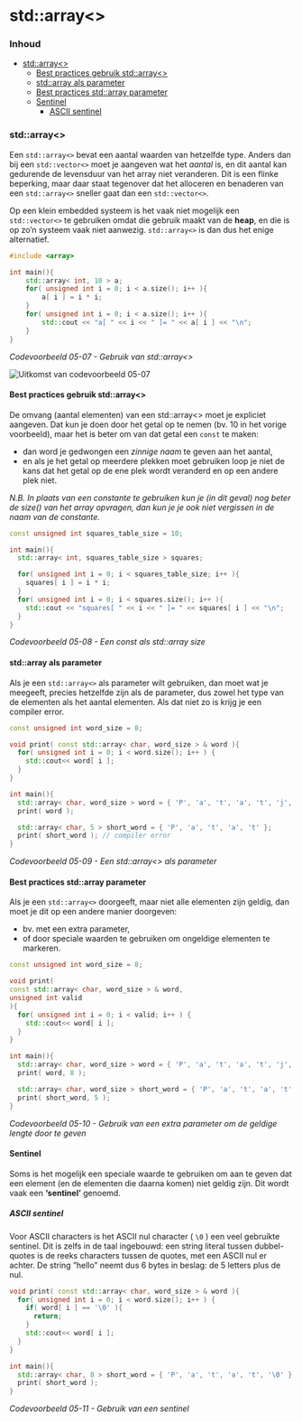 # std::array<> [](title-id) <!-- omit in toc -->

### Inhoud[](toc-id) <!-- omit in toc -->

- [std::array\<\>](#stdarray)
  - [Best practices gebruik std::array\<\>](#best-practices-gebruik-stdarray)
  - [std::array als parameter](#stdarray-als-parameter)
  - [Best practices std::array parameter](#best-practices-stdarray-parameter)
  - [Sentinel](#sentinel)
    - [ASCII sentinel](#ascii-sentinel)

### std::array<>
Een `std::array<>` bevat een aantal waarden van hetzelfde type. Anders dan bij een `std::vector<>` moet je aangeven wat het *aantal* is, en dit aantal kan gedurende de levensduur van het array niet veranderen. Dit is een flinke beperking, maar daar staat tegenover dat het alloceren en benaderen van een `std::array<>` sneller gaat dan een `std::vector<>`. 

Op een klein embedded systeem is het vaak niet mogelijk een `std::vector<>` te gebruiken omdat die gebruik maakt van de **heap**, en die is op zo’n systeem vaak niet aanwezig. `std::array<>` is dan dus het enige alternatief.

```c++
#include <array>

int main(){
    std::array< int, 10 > a;
    for( unsigned int i = 0; i < a.size(); i++ ){
        a[ i ] = i * i;
    }
    for( unsigned int i = 0; i < a.size(); i++ ){
        std::cout << "a[ " << i << " ]= " << a[ i ] << "\n";
    }
}
```
*Codevoorbeeld 05-07 - Gebruik van std::array<>*

![Uitkomst van codevoorbeeld 05-07](stdarray.png)

#### Best practices gebruik std::array<>
De omvang (aantal elementen) van een std::array<> moet je expliciet aangeven. Dat kun je doen door het getal op te nemen (bv. 10 in het vorige voorbeeld), maar het is beter om van dat getal een `const` te maken: 
- dan word je gedwongen een *zinnige naam* te geven aan het aantal, 
- en als je het getal op meerdere plekken moet gebruiken loop je niet de kans dat het getal op de ene plek wordt veranderd en op een andere plek niet.

*N.B. In plaats van een constante te gebruiken kun je (in dit geval) nog beter de size() van het array opvragen, dan kun je je ook niet vergissen in de naam van de constante.*

```c++
const unsigned int squares_table_size = 10;

int main(){
  std::array< int, squares_table_size > squares;

  for( unsigned int i = 0; i < squares_table_size; i++ ){
    squares[ i ] = i * i;
  }
  for( unsigned int i = 0; i < squares.size(); i++ ){
    std::cout << "squares[ " << i << " ]= " << squares[ i ] << "\n";
  }
}
```
*Codevoorbeeld 05-08 - Een const als std::array size*

#### std::array als parameter
Als je een `std::array<>` als parameter wilt gebruiken, dan moet wat je meegeeft, precies hetzelfde zijn als de parameter, dus zowel het type van de elementen als het aantal elementen. Als dat niet zo is krijg je een compiler error.

```c++
const unsigned int word_size = 8;

void print( const std::array< char, word_size > & word ){
  for( unsigned int i = 0; i < word.size(); i++ ) {
    std::cout<< word[ i ];
  }
}

int main(){
  std::array< char, word_size > word = { 'P', 'a', 't', 'a', 't', 'j', 'e', '!' };
  print( word );

  std::array< char, 5 > short_word = { 'P', 'a', 't', 'a', 't' };
  print( short_word ); // compiler error
}
```
*Codevoorbeeld 05-09 - Een std::array<> als parameter*

#### Best practices std::array parameter
Als je een `std::array<>` doorgeeft, maar niet alle elementen zijn geldig, dan moet je dit op een andere manier doorgeven:
- bv. met een extra parameter, 
- of door speciale waarden te gebruiken om ongeldige elementen te markeren.

```c++
const unsigned int word_size = 8;

void print(
const std::array< char, word_size > & word,
unsigned int valid
){
  for( unsigned int i = 0; i < valid; i++ ) {
    std::cout<< word[ i ];
  }
}

int main(){
  std::array< char, word_size > word = { 'P', 'a', 't', 'a', 't', 'j', 'e', '!' };
  print( word, 8 );

  std::array< char, word_size > short_word = { 'P', 'a', 't', 'a', 't' };
  print( short_word, 5 );
}
```
*Codevoorbeeld 05-10 - Gebruik van een extra parameter om de geldige lengte door te geven*

#### Sentinel
Soms is het mogelijk een speciale waarde te gebruiken om aan te geven dat een element (en de elementen die daarna komen) niet geldig zijn. Dit wordt vaak een **‘sentinel’** genoemd. 

##### ASCII sentinel
Voor ASCII characters is het ASCII nul character ( `\0` ) een veel gebruikte sentinel. Dit is zelfs in de taal ingebouwd: een string literal tussen dubbel-quotes is de reeks characters tussen de quotes, met een ASCII nul er achter. De string ”hello” neemt dus 6 bytes in beslag: de 5 letters plus de nul.

```c++
void print( const std::array< char, word_size > & word ){
  for( unsigned int i = 0; i < word.size(); i++ ) {
    if( word[ i ] == '\0' ){
      return;
    }
    std::cout<< word[ i ];
  }
}

int main(){
  std::array< char, 8 > short_word = { 'P', 'a', 't', 'a', 't', '\0' };
  print( short_word );
}
```
*Codevoorbeeld 05-11 - Gebruik van een sentinel*